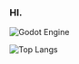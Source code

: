 ### HI.

![Godot Engine](https://img.shields.io/badge/GODOT-%23FFFFFF.svg?style=for-the-badge&logo=godot-engine)

![Top Langs](https://github-readme-stats.vercel.app/api/top-langs/?username=pingu0427&layout=compact)


